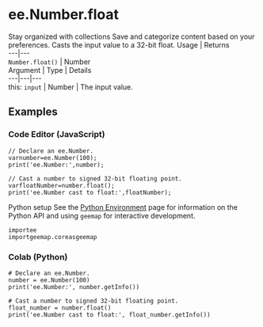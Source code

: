  
#  ee.Number.float
Stay organized with collections  Save and categorize content based on your preferences. 
Casts the input value to a 32-bit float. Usage | Returns  
---|---  
`Number.float()` | Number  
Argument | Type | Details  
---|---|---  
this: `input` | Number | The input value.  
## Examples
### Code Editor (JavaScript)
```
// Declare an ee.Number.
varnumber=ee.Number(100);
print('ee.Number:',number);

// Cast a number to signed 32-bit floating point.
varfloatNumber=number.float();
print('ee.Number cast to float:',floatNumber);
```

Python setup
See the [ Python Environment](https://developers.google.com/earth-engine/guides/python_install) page for information on the Python API and using `geemap` for interactive development.
```
importee
importgeemap.coreasgeemap
```

### Colab (Python)
```
# Declare an ee.Number.
number = ee.Number(100)
print('ee.Number:', number.getInfo())

# Cast a number to signed 32-bit floating point.
float_number = number.float()
print('ee.Number cast to float:', float_number.getInfo())
```

